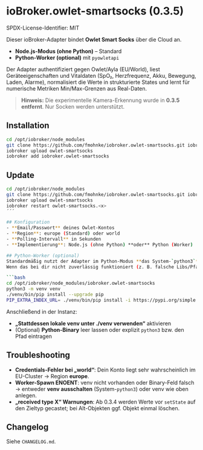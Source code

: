 # ioBroker.owlet-smartsocks (0.3.5)
SPDX-License-Identifier: MIT

Dieser ioBroker-Adapter bindet **Owlet Smart Socks** über die Cloud an.
- **Node.js-Modus (ohne Python)** – Standard
- **Python-Worker (optional)** mit `pyowletapi`

Der Adapter authentifiziert gegen Owlet/Ayla (EU/World), liest Geräteeigenschaften und Vitaldaten (SpO₂, Herzfrequenz, Akku, Bewegung, Laden, Alarme), normalisiert die Werte in strukturierte States und lernt für numerische Metriken Min/Max-Grenzen aus Real-Daten.

> **Hinweis:** Die experimentelle Kamera-Erkennung wurde in **0.3.5 entfernt**. Nur Socken werden unterstützt.

## Installation
```bash
cd /opt/iobroker/node_modules
git clone https://github.com/fmohnke/iobroker.owlet-smartsocks.git iobroker.owlet-smartsocks
iobroker upload owlet-smartsocks
iobroker add iobroker.owlet-smartsocks
```

## Update
```bash
cd /opt/iobroker/node_modules
git clone https://github.com/fmohnke/iobroker.owlet-smartsocks.git iobroker.owlet-smartsocks
iobroker upload owlet-smartsocks
iobroker restart owlet-smartsocks.<x>
´´´

## Konfiguration
- **Email/Passwort** deines Owlet-Kontos
- **Region**: europe (Standard) oder world
- **Polling-Intervall** in Sekunden
- **Implementierung**: Node.js (ohne Python) **oder** Python (Worker)

## Python-Worker (optional)
Standardmäßig nutzt der Adapter im Python-Modus **das System-`python3`** (keine venv erforderlich).
Wenn das bei dir nicht zuverlässig funktioniert (z. B. falsche Libs/Pfade), kannst du optional eine lokale **venv** verwenden:

```bash
cd /opt/iobroker/node_modules/iobroker.owlet-smartsocks
python3 -m venv venv
./venv/bin/pip install --upgrade pip
PIP_EXTRA_INDEX_URL= ./venv/bin/pip install -i https://pypi.org/simple --no-cache-dir pyowletapi aiohttp
```

Anschließend in der Instanz:
- **„Stattdessen lokale venv unter ./venv verwenden“** aktivieren
- (Optional) **Python-Binary** leer lassen oder explizit `python3` bzw. den Pfad eintragen

## Troubleshooting
- **Credentials-Fehler bei „world“**: Dein Konto liegt sehr wahrscheinlich im EU-Cluster → Region **europe**.
- **Worker-Spawn ENOENT**: venv nicht vorhanden oder Binary-Feld falsch → entweder **venv ausschalten** (System-`python3`) oder venv wie oben anlegen.
- **„received type X“ Warnungen**: Ab 0.3.4 werden Werte vor `setState` auf den Zieltyp gecastet; bei Alt-Objekten ggf. Objekt einmal löschen.

## Changelog
Siehe `CHANGELOG.md`.
